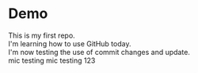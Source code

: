 # Demo
This is my first repo.
<br>
I'm learning how to use GitHub today.
<br> 
I'm now testing the use of commit changes and update.
<br>
 mic testing mic testing 123
